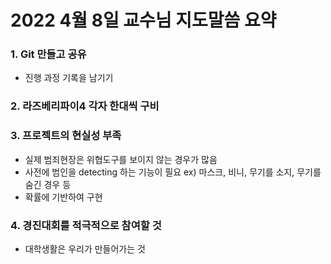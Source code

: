 # 2022 4월 8일 교수님 지도말씀 요약

### 1. Git 만들고 공유 
* 진행 과정 기록을 남기기 
### 2. 라즈베리파이4 각자 한대씩 구비 
### 3. 프로젝트의 현실성 부족
* 실제 범죄현장은 위협도구를 보이지 않는 경우가 많음
* 사전에 범인을 detecting 하는 기능이 필요 ex) 마스크, 비니, 무기를 소지, 무기를 숨긴 경우 등 
* 확률에 기반하여 구현 
### 4. 경진대회를 적극적으로 참여할 것 
* 대학생활은 우리가 만들어가는 것 
